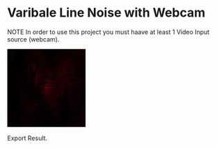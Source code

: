 # Varibale Line Noise with Webcam

NOTE
In order to use this project you must haave at least 1 Video Input source (webcam).

![](03_Student-Works/ABA-Urbino/Michelangelo%20Alesi/Touchdesigner%20Experiments/TD-2D-Webcam-Variable-Line/Export.0.gif)

Export Result.